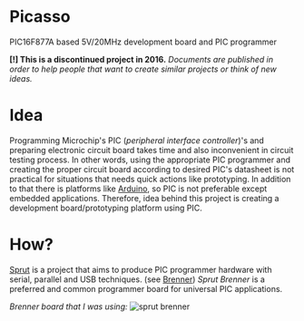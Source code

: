 # Picasso
PIC16F877A based 5V/20MHz development board and PIC programmer

**[!] This is a discontinued project in 2016.**
_Documents are published in order to help people that want to create similar projects or think of new ideas._

# Idea

Programming Microchip's PIC (_peripheral interface controller_)'s and preparing 
electronic circuit board takes time and also inconvenient in circuit testing process. 
In other words, using the appropriate PIC programmer and creating the proper circuit board according to
desired PIC's datasheet is not practical for situations that needs quick actions like prototyping.
In addition to that there is platforms like [Arduino](https://www.arduino.cc), so PIC is not preferable
except embedded applications.
Therefore, idea behind this project is creating a development board/prototyping platform using PIC.

# How?

[Sprut](https://www.sprut.de) is a project that aims to produce PIC programmer hardware with 
serial, parallel and USB techniques. 
(see [Brenner](http://www.sprut.de/electronic/pic/brenner/index.htm))
_Sprut Brenner_ is a preferred and common programmer board for universal PIC applications.

_Brenner board that I was using:_
![sprut brenner](https://user-images.githubusercontent.com/24392180/54274226-33e89b00-4590-11e9-942c-0223aaa060f1.jpg)

